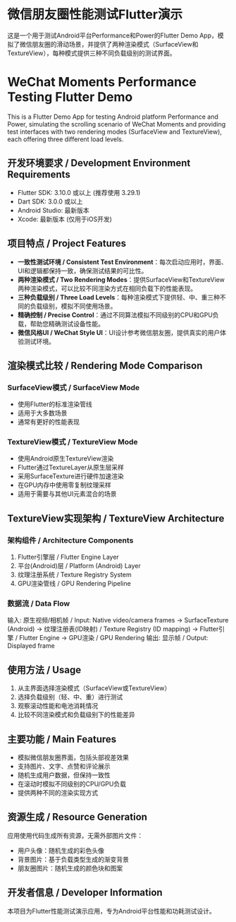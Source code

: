 # 微信朋友圈性能测试Flutter演示

这是一个用于测试Android平台Performance和Power的Flutter Demo App，模拟了微信朋友圈的滑动场景，并提供了两种渲染模式（SurfaceView和TextureView），每种模式提供三种不同负载级别的测试界面。

# WeChat Moments Performance Testing Flutter Demo

This is a Flutter Demo App for testing Android platform Performance and Power, simulating the scrolling scenario of WeChat Moments and providing test interfaces with two rendering modes (SurfaceView and TextureView), each offering three different load levels.

## 开发环境要求 / Development Environment Requirements

- Flutter SDK: 3.10.0 或以上 (推荐使用 3.29.1)
- Dart SDK: 3.0.0 或以上
- Android Studio: 最新版本
- Xcode: 最新版本 (仅用于iOS开发)

## 项目特点 / Project Features

- **一致性测试环境 / Consistent Test Environment**：每次启动应用时，界面、UI和逻辑都保持一致，确保测试结果的可比性。
- **两种渲染模式 / Two Rendering Modes**：提供SurfaceView和TextureView两种渲染模式，可以比较不同渲染方式在相同负载下的性能表现。
- **三种负载级别 / Three Load Levels**：每种渲染模式下提供轻、中、重三种不同的负载级别，模拟不同使用场景。
- **精确控制 / Precise Control**：通过不同算法模拟不同级别的CPU和GPU负载，帮助您精确测试设备性能。
- **微信风格UI / WeChat Style UI**：UI设计参考微信朋友圈，提供真实的用户体验测试环境。

## 渲染模式比较 / Rendering Mode Comparison

### SurfaceView模式 / SurfaceView Mode
- 使用Flutter的标准渲染管线
- 适用于大多数场景
- 通常有更好的性能表现

### TextureView模式 / TextureView Mode
- 使用Android原生TextureView渲染
- Flutter通过TextureLayer从原生层采样
- 采用SurfaceTexture进行硬件加速渲染
- 在GPU内存中使用零复制纹理采样
- 适用于需要与其他UI元素混合的场景

## TextureView实现架构 / TextureView Architecture

### 架构组件 / Architecture Components
1. Flutter引擎层 / Flutter Engine Layer
2. 平台(Android)层 / Platform (Android) Layer 
3. 纹理注册系统 / Texture Registry System
4. GPU渲染管线 / GPU Rendering Pipeline

### 数据流 / Data Flow
输入: 原生视频/相机帧 / Input: Native video/camera frames
→ SurfaceTexture (Android)
→ 纹理注册表(ID映射) / Texture Registry (ID mapping)
→ Flutter引擎 / Flutter Engine
→ GPU渲染 / GPU Rendering
输出: 显示帧 / Output: Displayed frame

## 使用方法 / Usage

1. 从主界面选择渲染模式（SurfaceView或TextureView）
2. 选择负载级别（轻、中、重）进行测试
3. 观察滚动性能和电池消耗情况
4. 比较不同渲染模式和负载级别下的性能差异

## 主要功能 / Main Features

- 模拟微信朋友圈界面，包括头部视差效果
- 支持图片、文字、点赞和评论展示
- 随机生成用户数据，但保持一致性
- 在滚动时模拟不同级别的CPU/GPU负载
- 提供两种不同的渲染实现方式

## 资源生成 / Resource Generation

应用使用代码生成所有资源，无需外部图片文件：
- 用户头像：随机生成的彩色头像
- 背景图片：基于负载类型生成的渐变背景
- 朋友圈图片：随机生成的颜色块和图案

## 开发者信息 / Developer Information

本项目为Flutter性能测试演示应用，专为Android平台性能和功耗测试设计。

